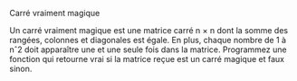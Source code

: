 Carré vraiment magique

  Un carré vraiment magique est une matrice carré n × n dont la somme des rangées, colonnes et diagonales est égale. En plus, chaque nombre de 1 à nˆ2 doit apparaître une et une seule fois dans la matrice. 
  Programmez une fonction qui retourne vrai si la matrice reçue est un carré magique et faux sinon.
  
  
